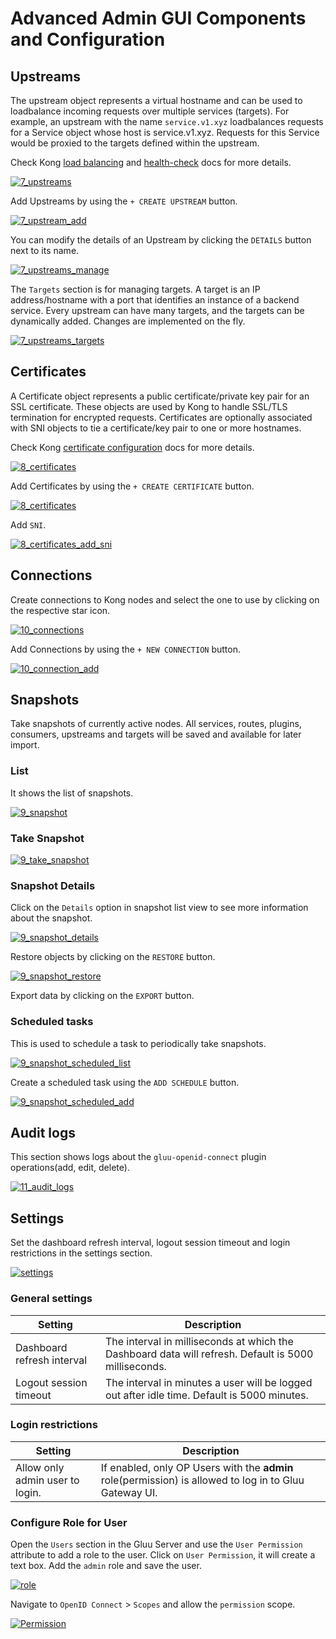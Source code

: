 # Advanced Admin GUI Components and Configuration

## Upstreams

The upstream object represents a virtual hostname and can be used to loadbalance incoming requests over multiple services (targets). For example, an upstream with the name `service.v1.xyz` loadbalances requests for a Service object whose host is service.v1.xyz. Requests for this Service would be proxied to the targets defined within the upstream.

Check Kong [load balancing](https://docs.konghq.com/2.0.x/loadbalancing/) and [health-check](https://docs.konghq.com/2.0.x/health-checks-circuit-breakers/) docs for more details. <!-- Replace this with information -->

[![7_upstreams](../img/7_upstreams.png)](../img/7_upstreams.png)

Add Upstreams by using the `+ CREATE UPSTREAM` button.

[![7_upstream_add](../img/7_upstream_add.png)](../img/7_upstream_add.png)

You can modify the details of an Upstream by clicking the `DETAILS` button next to its name.

[![7_upstreams_manage](../img/7_upstreams_manage.png)](../img/7_upstreams_manage.png)

The `Targets` section is for managing targets. A target is an IP address/hostname with a port that identifies an instance of a backend service. Every upstream can have many targets, and the targets can be dynamically added. Changes are implemented on the fly.

[![7_upstreams_targets](../img/7_upstreams_targets.png)](../img/7_upstreams_targets.png)

## Certificates

A Certificate object represents a public certificate/private key pair for an SSL certificate. These objects are used by Kong to handle SSL/TLS termination for encrypted requests. Certificates are optionally associated with SNI objects to tie a certificate/key pair to one or more hostnames.

Check Kong [certificate configuration](https://docs.konghq.com/2.0.x/proxy/#configuring-ssl-for-a-route) docs for more details.

[![8_certificates](../img/8_certificates.png)](../img/8_certificates.png)

Add Certificates by using the `+ CREATE CERTIFICATE` button.

[![8_certificates](../img/8_certificates_add.png)](../img/8_certificates_add.png)

Add `SNI`.

[![8_certificates_add_sni](../img/8_certificates_add_sni.png)](../img/8_certificates_add_sni.png)

## Connections

Create connections to Kong nodes and select the one to use by clicking on the respective star icon.

[![10_connections](../img/10_connections.png)](../img/10_connections.png)

Add Connections by using the `+ NEW CONNECTION` button.

[![10_connection_add](../img/10_connection_add.png)](../img/10_connection_add.png)

## Snapshots

Take snapshots of currently active nodes.
All services, routes, plugins, consumers, upstreams and targets will be saved and available for later import.

### List

It shows the list of snapshots.

[![9_snapshot](../img/9_snapshot.png)](../img/9_snapshot.png)

### Take Snapshot

[![9_take_snapshot](../img/9_take_snapshot.png)](../img/9_take_snapshot.png)

### Snapshot Details

Click on the `Details` option in snapshot list view to see more information about the snapshot.

[![9_snapshot_details](../img/9_snapshot_details.png)](../img/9_snapshot_details.png)

Restore objects by clicking on the `RESTORE` button.

[![9_snapshot_restore](../img/9_snapshot_restore.png)](../img/9_snapshot_restore.png)

Export data by clicking on the `EXPORT` button.

### Scheduled tasks

This is used to schedule a task to periodically take snapshots.

[![9_snapshot_scheduled_list](../img/9_snapshot_scheduled_list.png)](../img/9_snapshot_scheduled_list.png)

Create a scheduled task using the `ADD SCHEDULE` button.

[![9_snapshot_scheduled_add](../img/9_snapshot_scheduled_add.png)](../img/9_snapshot_scheduled_add.png)

## Audit logs

This section shows logs about the `gluu-openid-connect` plugin operations(add, edit, delete).

[![11_audit_logs](../img/11_audit_logs.png)](../img/11_audit_logs.png)

## Settings

Set the dashboard refresh interval, logout session timeout and login restrictions in the settings section.

[![settings](../img/12_settings.png)](../img/12_settings.png)

### General settings

|Setting|Description|
|-------|-----------|
|Dashboard refresh interval|The interval in milliseconds at which the Dashboard data will refresh. Default is 5000 milliseconds.|
|Logout session timeout|The interval in minutes a user will be logged out after idle time. Default is 5000 minutes.|

### Login restrictions

|Setting|Description|
|-------|-----------|
|Allow only admin user to login.|If enabled, only OP Users with the  **admin** role(permission) is allowed to log in to Gluu Gateway UI.|

### Configure Role for User

Open the `Users` section in the Gluu Server and use the `User Permission` attribute to add a role to the user. Click on `User Permission`, it will create a text box. Add the `admin` role and save the user.

[![role](../img/16_user_role_permission_add.png)](../img/16_user_role_permission_add.png)

Navigate to `OpenID Connect` > `Scopes` and allow the `permission` scope.

[![Permission](../img/16_user_permission_scope.png)](../img/16_user_permission_scope.png)
